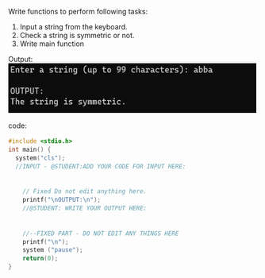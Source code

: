 Write functions to perform following tasks:
1. Input a string from the keyboard.
2. Check a string is symmetric or not.
3. Write main function

Output:
<img src="1502.png" alt="drawing" style="width:500px; height:100px"/>


code:
```cpp
#include <stdio.h>
int main() {
  system("cls");
  //INPUT - @STUDENT:ADD YOUR CODE FOR INPUT HERE:


    // Fixed Do not edit anything here.
    printf("\nOUTPUT:\n");
    //@STUDENT: WRITE YOUR OUTPUT HERE:
      
    
    //--FIXED PART - DO NOT EDIT ANY THINGS HERE
    printf("\n");
    system ("pause");
    return(0);
}
```